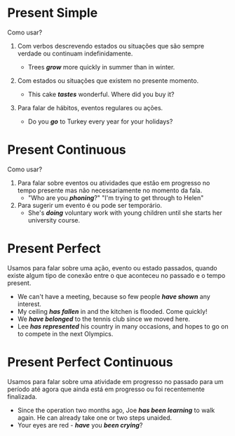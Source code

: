 # Present Simple
Como usar?
1. Com verbos descrevendo estados ou situações que são sempre verdade ou continuam indefinidamente.

   - Trees ***grow*** more quickly in summer than in winter.

2. Com estados ou situações que existem no presente momento.
   - This cake ***tastes*** wonderful. Where did you buy it?

3. Para falar de hábitos, eventos regulares ou ações.
   - Do you ***go*** to Turkey every year for your holidays?

# Present Continuous
Como usar?
1. Para falar sobre eventos ou atividades que estão em progresso no tempo presente mas não necessariamente no momento da fala.
	- "Who are you ***phoning***?" "I'm trying to get through to Helen"
2. Para sugerir um evento é ou pode ser temporário.
	- She's ***doing*** voluntary work with young children until she starts her university course.

# Present Perfect
Usamos para falar sobre uma ação, evento ou estado passados, quando existe algum tipo de conexão entre o que aconteceu no passado e o tempo present.
   - We can't have a meeting, because so few people ***have shown*** any interest.
   - My ceiling ***has fallen*** in and the kitchen is flooded. Come quickly!
   - We ***have belonged*** to the tennis club since we moved here.
   - Lee ***has represented*** his country in many occasions, and hopes to go on to compete in the next Olympics.

# Present Perfect Continuous
Usamos para falar sobre uma atividade em progresso no passado para um período até agora que ainda está em progresso ou foi recentemente finalizada.
- Since the operation two months ago, Joe ***has been learning*** to walk again. He can already take one or two steps unaided.
- Your eyes are red - ***have*** you ***been crying***?

